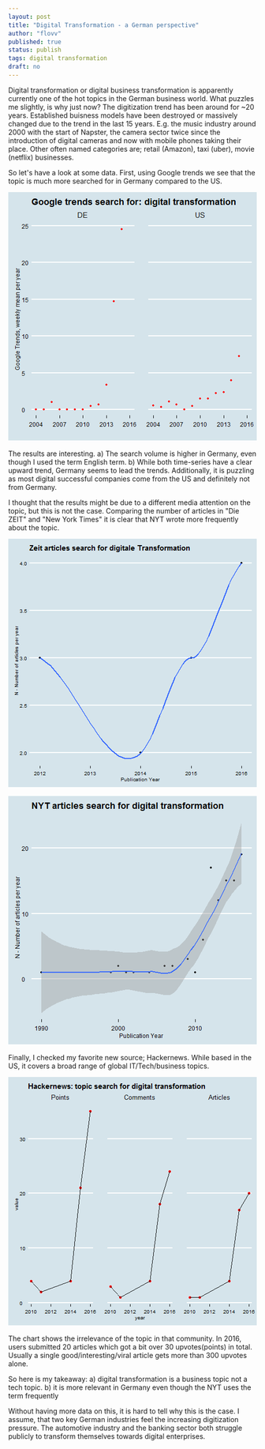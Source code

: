 ```yaml
---
layout: post
title: "Digital Transformation - a German perspective"
author: "flovv"
published: true
status: publish
tags: digital transformation
draft: no
---
```

 
 
Digital transformation or digital business transformation is apparently currently one of the hot topics in the German business world.
What puzzles me slightly, is why just now? The digitization trend has been around for ~20 years. Established buisness models have been destroyed or massively changed due to the trend in the last 15 years. E.g. the music industry around 2000 with the start of Napster, the camera sector twice since the introduction of digital cameras and now with mobile phones taking their place. Other often named categories are; retail (Amazon), taxi (uber), movie (netflix) businesses.

So let's have a look at some data. First, using Google trends we see that the topic is much more searched for in Germany compared to the US.

 
![plot of chunk unnamed-chunk-2](/figures/post12/unnamed-chunk-2-1.png)
 
The results are interesting. a) The search volume is higher in Germany, even though I used the term English term. b) While both time-series have a clear upward trend, Germany seems to lead the trends.
Additionally, it is puzzling as most digital successful companies come from the US and definitely not from Germany.
 
I thought that the results might be due to a different media attention on the topic, but this is not the case. Comparing the number of articles in "Die ZEIT" and "New York Times" it is clear that NYT wrote more frequently about the topic.
 
![plot of chunk unnamed-chunk-3](/figures/post12/unnamed-chunk-3-1.png)
 
 
![plot of chunk unnamed-chunk-4](/figures/post12/unnamed-chunk-4-1.png)
 
Finally, I checked my favorite new source; Hackernews. While based in the US, it covers a broad range of global IT/Tech/business topics.
 
![plot of chunk unnamed-chunk-5](/figures/post12/unnamed-chunk-5-1.png)
 
The chart shows the irrelevance of the topic in that community. In 2016, users submitted 20 articles which got a bit over 30 upvotes(points) in total. Usually a single good/interesting/viral article gets more than 300 upvotes alone.
 
So here is my takeaway:
a) digital transformation is a business topic not a tech topic.
b) it is more relevant in Germany even though the NYT uses the term frequently
 
Without having more data on this, it is hard to tell why this is the case.
I assume, that two key German industries feel the increasing digitization pressure. The automotive industry and the banking sector both struggle publicly to transform themselves towards digital enterprises. 
 
 
 
 
